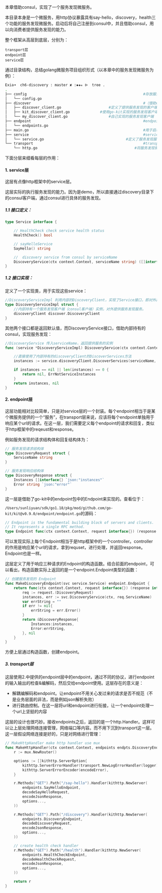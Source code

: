 本章借助consul，实现了一个服务发现微服务。

本目录本身是一个微服务，用http协议暴露具有say-hello，discovery，health三个功能的服务发现微服务。启动后将自己注册到consul中，并且借助consul，用以向消费者提供服务发现的能力。

整个框架从高层到底层，分别为：

```
transport层
endpoint层
service层
```

通过目录结构，总结golang微服务项目组织形式（以本章中的服务发现微服务为例）：

```sh
Exia➜  ch6-discovery : master ✘ :✹✚✭ ᐅ  tree .
.																			#顶层目录，存放服务发现微服务本身
├── config														#存放服务发现微服务的配置信息
│   └── config.go
├── discover													#（借助consul）实际的执行服务发现
│   ├── discover_client.go						#定义了提供服务发现的客户端需要满足的接口（服务注册、注销、发现）
│   ├── kit_discover_client.go				#使用go-kit实现的服务发现客户端
│   └── my_discover_client.go					#自己实现的服务发现客户端
├── endpoint													#endpoint类
│   └── endpoints.go
├── main.go														#用于启动本微服务
├── service														#service层
│   └── service.go										#定义了服务发现服务需要满足的接口，以及其实现类。实现类通过discover目│																		录下的discover_client.go的接口，（借助consul）实际的执行服务发现
└── transport													#transport层
    └── http.go												#将服务发现微服务通过http协议暴露出去
```

下面分层来细看每层的作用：

#### 1. service层

这层有点像http框架中的service层。

这层实际的执行服务发现的能力。因为是demo，所以直接通过discovery目录下的consul客户端，通过consul进行具体的服务发现。

##### 1.1 接口定义：

```go
type Service interface {

	// HealthCheck check service health status
	HealthCheck() bool

	// sayHelloService
	SayHello() string

	//  discovery service from consul by serviceName
	DiscoveryService(ctx context.Context, serviceName string) ([]interface{}, error)
}
```

##### 1.2 接口实现：

定义了一个实现类，用于实现这些service：

```go
//DiscoveryServiceImpl 利用内部的DiscoveryClient，实现了Service接口，即对外提供服务发现接口
type DiscoveryServiceImpl struct {
	//内部持有一个服务发现客户端（consul客户端）实例，对外提供服务发现服务。
	discoveryClient discover.DiscoveryClient
}
```

其他两个接口都是返回默认值，而DiscoveryService接口，借助内部持有的consul，实现服务发现：

```go
//DiscoveryService 传入serviceName，返回提供服务的实例
func (service *DiscoveryServiceImpl) DiscoveryService(ctx context.Context, serviceName string) ([]interface{}, error) {

	//直接使用了内部持有的discoveryClient的DiscoverServices方法
	instances := service.discoveryClient.DiscoverServices(serviceName, config.Logger)

	if instances == nil || len(instances) == 0 {
		return nil, ErrNotServiceInstances
	}
	return instances, nil
}
```

#### 2. endpoint层

这层功能相对比较简单，只是对service层的一个封装。每个endpoint相当于是某个微服务提供的一个“服务”，在transport层来说，应该将每个endpoint单独用于响应某个url的请求。在这一层，我们需要定义每个endpoint的请求和回复，类似于http框架中的reqeust和response。

例如服务发现的请求结构体和回复结构体为：

```go
// 服务发现请求结构体
type DiscoveryRequest struct {
	ServiceName string
}

// 服务发现响应结构体
type DiscoveryResponse struct {
	Instances []interface{} `json:"instances"`
	Error string `json:"error"`
}
```

这一层是借助了go-kit中的endpoint包中的Endpoint来实现的。查看位于：

`/Users/sunliyuan/sdk/go1.18/pkg/mod/github.com/go-kit/kit@v0.9.0/endpoint/endpoint.go`的源码：

```go
// Endpoint is the fundamental building block of servers and clients.
// It represents a single RPC method.
type Endpoint func(ctx context.Context, request interface{}) (response interface{}, err error)
```

可以发现实际上每个Endpoint相当于是http框架中的一个controller。controller的作用是响应某个url的请求，拿到requset，进行处理，并返回response。Endpoint也是一样。

这层定义了用于响应三种请求的Endpoint的构造函数。结合前面的endpoint，可以看出，构造函数实际上返回的是一个endpoint.Endpoint类型的函数：

```go
// 创建服务发现的 Endpoint
func MakeDiscoveryEndpoint(svc service.Service) endpoint.Endpoint {
	return func(ctx context.Context, request interface{}) (response interface{}, err error) {
		req := request.(DiscoveryRequest)
		instances, err := svc.DiscoveryService(ctx, req.ServiceName)
		var errString = ""
		if err != nil{
			errString = err.Error()
		}
		return &DiscoveryResponse{
			Instances:instances,
			Error:errString,
		}, nil
	}
}
```

方便上层通过构造函数，创建endpoint。

##### 3. transport层

这层使用2.中提供的endpoint层中的endpoint，通过不同的协议，进行endpoint的输入输出的检查&编解码，然后交给endpoint使用。这层存在的意义是：

* 解耦编解码和endpoint。让endpoint不用关心发过来的请求是否不规范（不是业务层面的非法，而是例如json解析失败）
* 进行路由控制。在这一层将url和endpoint进行衔接，让一个endpoint处理一个url上坚挺的内容

这层的设计也很巧妙。接收endpoints之后，返回的是一个http.Handler。这样可以让上层处理网络连接管理，网络端口等内容。而不用下沉到transport这一层。这一层假设网络连接是好的，只是对网络进行管理：

```go
// MakeHttpHandler make http handler use mux
func MakeHttpHandler(ctx context.Context, endpoints endpts.DiscoveryEndpoints, logger log.Logger) http.Handler {
	r := mux.NewRouter()

	options := []kithttp.ServerOption{
		kithttp.ServerErrorHandler(transport.NewLogErrorHandler(logger)),
		kithttp.ServerErrorEncoder(encodeError),
	}

	r.Methods("GET").Path("/say-hello").Handler(kithttp.NewServer(
		endpoints.SayHelloEndpoint,
		decodeSayHelloRequest,
		encodeJsonResponse,
		options...,
	))

	r.Methods("GET").Path("/discovery").Handler(kithttp.NewServer(
		endpoints.DiscoveryEndpoint,
		decodeDiscoveryRequest,
		encodeJsonResponse,
		options...,
	))

	// create health check handler
	r.Methods("GET").Path("/health").Handler(kithttp.NewServer(
		endpoints.HealthCheckEndpoint,
		decodeHealthCheckRequest,
		encodeJsonResponse,
		options...,
	))

	return r
}
```

